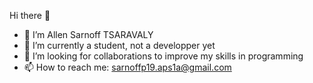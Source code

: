 Hi there 👋

- 🔭 I’m Allen Sarnoff TSARAVALY
- 🌱 I’m currently a student, not a developper yet 
- 👯 I’m looking for collaborations to improve my skills in programming
- 📫 How to reach me: sarnoffp19.aps1a@gmail.com
